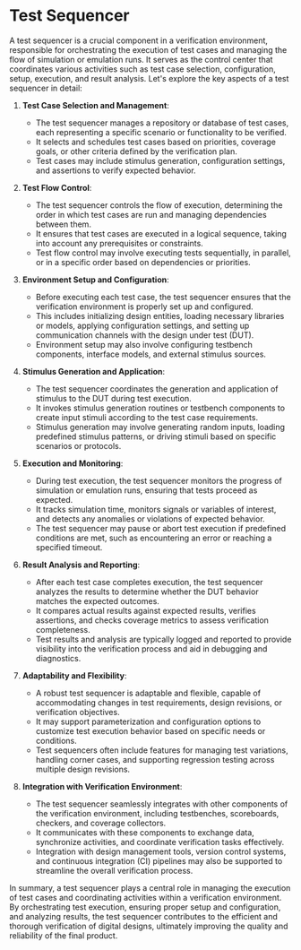 # Test Sequencer

A test sequencer is a crucial component in a verification environment, responsible for orchestrating the execution of test cases and managing the flow of simulation or emulation runs. It serves as the control center that coordinates various activities such as test case selection, configuration, setup, execution, and result analysis. Let's explore the key aspects of a test sequencer in detail:

1. **Test Case Selection and Management**:
   - The test sequencer manages a repository or database of test cases, each representing a specific scenario or functionality to be verified.
   - It selects and schedules test cases based on priorities, coverage goals, or other criteria defined by the verification plan.
   - Test cases may include stimulus generation, configuration settings, and assertions to verify expected behavior.

2. **Test Flow Control**:
   - The test sequencer controls the flow of execution, determining the order in which test cases are run and managing dependencies between them.
   - It ensures that test cases are executed in a logical sequence, taking into account any prerequisites or constraints.
   - Test flow control may involve executing tests sequentially, in parallel, or in a specific order based on dependencies or priorities.

3. **Environment Setup and Configuration**:
   - Before executing each test case, the test sequencer ensures that the verification environment is properly set up and configured.
   - This includes initializing design entities, loading necessary libraries or models, applying configuration settings, and setting up communication channels with the design under test (DUT).
   - Environment setup may also involve configuring testbench components, interface models, and external stimulus sources.

4. **Stimulus Generation and Application**:
   - The test sequencer coordinates the generation and application of stimulus to the DUT during test execution.
   - It invokes stimulus generation routines or testbench components to create input stimuli according to the test case requirements.
   - Stimulus generation may involve generating random inputs, loading predefined stimulus patterns, or driving stimuli based on specific scenarios or protocols.

5. **Execution and Monitoring**:
   - During test execution, the test sequencer monitors the progress of simulation or emulation runs, ensuring that tests proceed as expected.
   - It tracks simulation time, monitors signals or variables of interest, and detects any anomalies or violations of expected behavior.
   - The test sequencer may pause or abort test execution if predefined conditions are met, such as encountering an error or reaching a specified timeout.

6. **Result Analysis and Reporting**:
   - After each test case completes execution, the test sequencer analyzes the results to determine whether the DUT behavior matches the expected outcomes.
   - It compares actual results against expected results, verifies assertions, and checks coverage metrics to assess verification completeness.
   - Test results and analysis are typically logged and reported to provide visibility into the verification process and aid in debugging and diagnostics.

7. **Adaptability and Flexibility**:
   - A robust test sequencer is adaptable and flexible, capable of accommodating changes in test requirements, design revisions, or verification objectives.
   - It may support parameterization and configuration options to customize test execution behavior based on specific needs or conditions.
   - Test sequencers often include features for managing test variations, handling corner cases, and supporting regression testing across multiple design revisions.

8. **Integration with Verification Environment**:
   - The test sequencer seamlessly integrates with other components of the verification environment, including testbenches, scoreboards, checkers, and coverage collectors.
   - It communicates with these components to exchange data, synchronize activities, and coordinate verification tasks effectively.
   - Integration with design management tools, version control systems, and continuous integration (CI) pipelines may also be supported to streamline the overall verification process.

In summary, a test sequencer plays a central role in managing the execution of test cases and coordinating activities within a verification environment. By orchestrating test execution, ensuring proper setup and configuration, and analyzing results, the test sequencer contributes to the efficient and thorough verification of digital designs, ultimately improving the quality and reliability of the final product.
